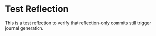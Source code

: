 # Test Reflection

This is a test reflection to verify that reflection-only commits still trigger journal generation.

